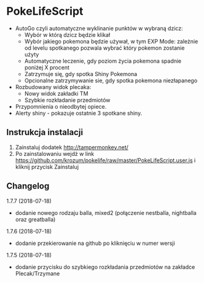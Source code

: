 # PokeLifeScript

* AutoGo czyli automatyczne wyklinanie punktów w wybraną dzicz:
  - Wybór w którą dzicz będzie klikał
  - Wybór jakiego pokemona będzie używał, w tym EXP Mode:  zależnie od levelu spotkanego pozwala wybrać który pokemon zostanie użyty
  - Automatyczne leczenie, gdy poziom życia pokemona spadnie poniżej X procent
  - Zatrzymuje się, gdy spotka Shiny Pokemona
  - Opcionalne zatrzymywanie sie, gdy spotka pokemona niezłapanego
* Rozbudowany widok plecaka:
  - Nowy widok zakładki TM
  - Szybkie rozkładanie przedmiotów
* Przypomnienia o nieodbytej opiece.
* Alerty shiny - pokazuje ostatnie 3 spotkane shiny.

Instrukcja instalacji
---------

1. Zainstaluj dodatek http://tampermonkey.net/
2. Po zainstalowaniu wejdż w link https://github.com/krozum/pokelife/raw/master/PokeLifeScript.user.js i kliknij przycisk Zainstaluj


Changelog
---------

1.7.7 (2018-07-18)
* dodanie nowego rodzaju balla, mixed2 (połączenie nestballa, nightballa oraz greatballa)

1.7.6 (2018-07-18)
* dodanie przekierowanie na github po kliknięciu w numer wersji

1.7.5 (2018-07-18)
* dodanie przycisku do szybkiego rozkładania przedmiotów na zakładce Plecak/Trzymane
